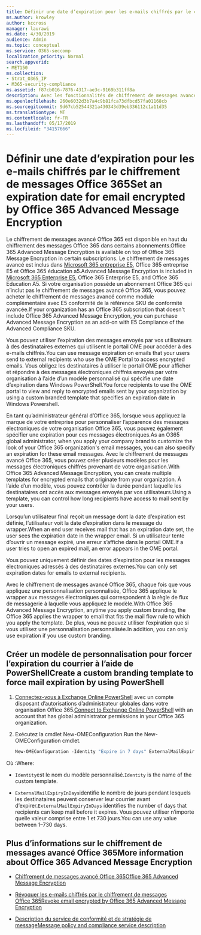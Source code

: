 ```yaml
---
title: Définir une date d’expiration pour les e-mails chiffrés par le chiffrement de messages Office 365
ms.author: krowley
author: kccross
manager: laurawi
ms.date: 4/30/2019
audience: Admin
ms.topic: conceptual
ms.service: O365-seccomp
localization_priority: Normal
search.appverid:
- MET150
ms.collection:
- Strat_O365_IP
- M365-security-compliance
ms.assetid: f87cb016-7876-4317-ae3c-9169b311ff8a
description: Avec les fonctionnalités de chiffrement de messages avancé Office 365 sur Office 365 message Encryption (OME), vous pouvez étendre votre sécurité de messagerie en définissant une date d’expiration pour les e-mails via un modèle personnalisé.
ms.openlocfilehash: 260e6032d3b7a4c9b81fca73dfbcd57fa01168cb
ms.sourcegitcommit: 9d67cb52544321a430343d39eb336112c1a11d35
ms.translationtype: MT
ms.contentlocale: fr-FR
ms.lasthandoff: 05/17/2019
ms.locfileid: "34157666"
---
```

# <a name="set-an-expiration-date-for-email-encrypted-by-office-365-advanced-message-encryption"></a><span data-ttu-id="f32ee-103">Définir une date d’expiration pour les e-mails chiffrés par le chiffrement de messages Office 365</span><span class="sxs-lookup"><span data-stu-id="f32ee-103">Set an expiration date for email encrypted by Office 365 Advanced Message Encryption</span></span>

<span data-ttu-id="f32ee-104">Le chiffrement de messages avancé Office 365 est disponible en haut du chiffrement des messages Office 365 dans certains abonnements.</span><span class="sxs-lookup"><span data-stu-id="f32ee-104">Office 365 Advanced Message Encryption is available on top of Office 365 Message Encryption in certain subscriptions.</span></span> <span data-ttu-id="f32ee-105">Le chiffrement de messages avancé est inclus dans [Microsoft 365 entreprise E5](https://www.microsoft.com/microsoft-365/enterprise/home), Office 365 entreprise E5 et Office 365 éducation a5.</span><span class="sxs-lookup"><span data-stu-id="f32ee-105">Advanced Message Encryption is included in [Microsoft 365 Enterprise E5](https://www.microsoft.com/microsoft-365/enterprise/home), Office 365 Enterprise E5, and Office 365 Education A5.</span></span> <span data-ttu-id="f32ee-106">Si votre organisation possède un abonnement Office 365 qui n’inclut pas le chiffrement de messages avancé Office 365, vous pouvez acheter le chiffrement de messages avancé comme module complémentaire avec E5 conformité de la référence SKU de conformité avancée.</span><span class="sxs-lookup"><span data-stu-id="f32ee-106">If your organization has an Office 365 subscription that doesn't include Office 365 Advanced Message Encryption, you can purchase Advanced Message Encryption as an add-on with E5 Compliance of the Advanced Compliance SKU.</span></span>

<span data-ttu-id="f32ee-107">Vous pouvez utiliser l’expiration des messages envoyés par vos utilisateurs à des destinataires externes qui utilisent le portail OME pour accéder à des e-mails chiffrés.</span><span class="sxs-lookup"><span data-stu-id="f32ee-107">You can use message expiration on emails that your users send to external recipients who use the OME Portal to access encrypted emails.</span></span> <span data-ttu-id="f32ee-108">Vous obligez les destinataires à utiliser le portail OME pour afficher et répondre à des messages électroniques chiffrés envoyés par votre organisation à l’aide d’un modèle personnalisé qui spécifie une date d’expiration dans Windows PowerShell.</span><span class="sxs-lookup"><span data-stu-id="f32ee-108">You force recipients to use the OME portal to view and reply to encrypted emails sent by your organization by using a custom branded template that specifies an expiration date in Windows Powershell.</span></span>

<span data-ttu-id="f32ee-109">En tant qu’administrateur général d’Office 365, lorsque vous appliquez la marque de votre entreprise pour personnaliser l’apparence des messages électroniques de votre organisation Office 365, vous pouvez également spécifier une expiration pour ces messages électroniques.</span><span class="sxs-lookup"><span data-stu-id="f32ee-109">As an O365 global administrator, when you apply your company brand to customize the look of your Office 365 organization's email messages, you can also specify an expiration for these email messages.</span></span> <span data-ttu-id="f32ee-110">Avec le chiffrement de messages avancé Office 365, vous pouvez créer plusieurs modèles pour les messages électroniques chiffrés provenant de votre organisation.</span><span class="sxs-lookup"><span data-stu-id="f32ee-110">With Office 365 Advanced Message Encryption, you can create multiple templates for encrypted emails that originate from your organization.</span></span> <span data-ttu-id="f32ee-111">À l’aide d’un modèle, vous pouvez contrôler la durée pendant laquelle les destinataires ont accès aux messages envoyés par vos utilisateurs.</span><span class="sxs-lookup"><span data-stu-id="f32ee-111">Using a template, you can control how long recipients have access to mail sent by your users.</span></span>

<span data-ttu-id="f32ee-112">Lorsqu’un utilisateur final reçoit un message dont la date d’expiration est définie, l’utilisateur voit la date d’expiration dans le message du wrapper.</span><span class="sxs-lookup"><span data-stu-id="f32ee-112">When an end user receives mail that has an expiration date set, the user sees the expiration date in the wrapper email.</span></span> <span data-ttu-id="f32ee-113">Si un utilisateur tente d’ouvrir un message expiré, une erreur s’affiche dans le portail OME.</span><span class="sxs-lookup"><span data-stu-id="f32ee-113">If a user tries to open an expired mail, an error appears in the OME portal.</span></span>

<span data-ttu-id="f32ee-114">Vous pouvez uniquement définir des dates d’expiration pour les messages électroniques adressés à des destinataires externes.</span><span class="sxs-lookup"><span data-stu-id="f32ee-114">You can only set expiration dates for emails to external recipients.</span></span>

<span data-ttu-id="f32ee-115">Avec le chiffrement de messages avancé Office 365, chaque fois que vous appliquez une personnalisation personnalisée, Office 365 applique le wrapper aux messages électroniques qui correspondent à la règle de flux de messagerie à laquelle vous appliquez le modèle.</span><span class="sxs-lookup"><span data-stu-id="f32ee-115">With Office 365 Advanced Message Encryption, anytime you apply custom branding, the Office 365 applies the wrapper to email that fits the mail flow rule to which you apply the template.</span></span> <span data-ttu-id="f32ee-116">De plus, vous ne pouvez utiliser l’expiration que si vous utilisez une personnalisation personnalisée.</span><span class="sxs-lookup"><span data-stu-id="f32ee-116">In addition, you can only use expiration if you use custom branding.</span></span>

## <a name="create-a-custom-branding-template-to-force-mail-expiration-by-using-powershell"></a><span data-ttu-id="f32ee-117">Créer un modèle de personnalisation pour forcer l’expiration du courrier à l’aide de PowerShell</span><span class="sxs-lookup"><span data-stu-id="f32ee-117">Create a custom branding template to force mail expiration by using PowerShell</span></span>

1. <span data-ttu-id="f32ee-118">[Connectez-vous à Exchange Online PowerShell](https://docs.microsoft.com/en-us/powershell/exchange/exchange-online/connect-to-exchange-online-powershell/connect-to-exchange-online-powershell) avec un compte disposant d’autorisations d’administrateur globales dans votre organisation Office 365.</span><span class="sxs-lookup"><span data-stu-id="f32ee-118">[Connect to Exchange Online PowerShell](https://docs.microsoft.com/en-us/powershell/exchange/exchange-online/connect-to-exchange-online-powershell/connect-to-exchange-online-powershell) with an account that has global administrator permissions in your Office 365 organization.</span></span>

2. <span data-ttu-id="f32ee-119">Exécutez la cmdlet New-OMEConfiguration.</span><span class="sxs-lookup"><span data-stu-id="f32ee-119">Run the New-OMEConfiguration cmdlet.</span></span>

     ```powershell
     New-OMEConfiguration -Identity "Expire in 7 days" ExternalMailExpiryInDays 7
     ```

<span data-ttu-id="f32ee-120">Où :</span><span class="sxs-lookup"><span data-stu-id="f32ee-120">Where:</span></span>

- <span data-ttu-id="f32ee-121">`Identity`est le nom du modèle personnalisé.</span><span class="sxs-lookup"><span data-stu-id="f32ee-121">`Identity` is the name of the custom template.</span></span>

- <span data-ttu-id="f32ee-122">`ExternalMailExpiryInDays`identifie le nombre de jours pendant lesquels les destinataires peuvent conserver leur courrier avant d’expirer.</span><span class="sxs-lookup"><span data-stu-id="f32ee-122">`ExternalMailExpiryInDays` identifies the number of days that recipients can keep mail before it expires.</span></span> <span data-ttu-id="f32ee-123">Vous pouvez utiliser n’importe quelle valeur comprise entre 1 et 730 jours.</span><span class="sxs-lookup"><span data-stu-id="f32ee-123">You can use any value between 1–730 days.</span></span>

## <a name="more-information-about-office-365-advanced-message-encryption"></a><span data-ttu-id="f32ee-124">Plus d’informations sur le chiffrement de messages avancé Office 365</span><span class="sxs-lookup"><span data-stu-id="f32ee-124">More information about Office 365 Advanced Message Encryption</span></span>

- [<span data-ttu-id="f32ee-125">Chiffrement de messages avancé Office 365</span><span class="sxs-lookup"><span data-stu-id="f32ee-125">Office 365 Advanced Message Encryption</span></span>](ome-advanced-message-encryption.md)

- [<span data-ttu-id="f32ee-126">Révoquer les e-mails chiffrés par le chiffrement de messages Office 365</span><span class="sxs-lookup"><span data-stu-id="f32ee-126">Revoke email encrypted by Office 365 Advanced Message Encryption</span></span>](revoke-ome-encrypted-mail.md)

- [<span data-ttu-id="f32ee-127">Description du service de conformité et de stratégie de message</span><span class="sxs-lookup"><span data-stu-id="f32ee-127">Message policy and compliance service description</span></span>](https://docs.microsoft.com/en-us/office365/servicedescriptions/exchange-online-service-description/message-policy-and-compliance)